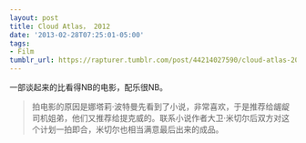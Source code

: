 ```yaml
---
layout: post
title: Cloud Atlas， 2012
date: '2013-02-28T07:25:01-05:00'
tags:
- Film
tumblr_url: https://rapturer.tumblr.com/post/44214027590/cloud-atlas-2012
---
```

一部谈起来的比看得NB的电影，配乐很NB。

> 拍电影的原因是娜塔莉·波特曼先看到了小说，非常喜欢，于是推荐给龌龊司机姐弟，他们又推荐给提克威的。联系小说作者大卫·米切尔后双方对这个计划一拍即合，米切尔也相当满意最后出来的成品。

